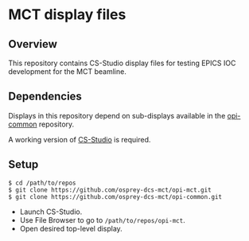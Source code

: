 # MCT display files

## Overview

This repository contains CS-Studio display files for testing EPICS IOC
development for the MCT beamline.

## Dependencies

Displays in this repository depend on sub-displays available in the
[opi-common](https://github.com/osprey-dcs-mct/opi-common) repository.

A working version of
[CS-Studio](https://controlssoftware.sns.ornl.gov/css_phoebus/) is required.

## Setup

```console
$ cd /path/to/repos
$ git clone https://github.com/osprey-dcs-mct/opi-mct.git
$ git clone https://github.com/osprey-dcs-mct/opi-common.git
```

- Launch CS-Studio.
- Use File Browser to go to `/path/to/repos/opi-mct`.
- Open desired top-level display.

